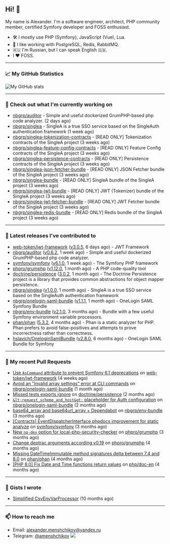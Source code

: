## Hi! 👋

My name is Alexander. I'm a software engineer, architect, PHP community member, certified Symfony developer and FOSS enthusiast.

* 🛠 I mostly use PHP (Symfony), JavaScript (Vue), Lua.
* 🧰 I like working with PostgreSQL, Redis, RabbitMQ.
* 🇷🇺 I'm Russian, but I can speak English 🇬🇧.
* I ♥ FOSS.

---

### 📈 My GitHub Statistics

![My GitHub stats](https://github-readme-stats.vercel.app/api?username=a-menshchikov&theme=calm&hide_title=true&include_all_commits=true&show_icons=true)

[comment]: &lt;> (![Top Langs]&#40;https://github-readme-stats.vercel.app/api/top-langs/?username=a-menshchikov&theme=calm&hide_title=true&layout=compact&count_private=true&include_all_commits=true&langs_count=6&#41;)

---

### 👷 Check out what I'm currently working on

- [nbgrp/auditor](https://github.com/nbgrp/auditor) - Simple and useful dockerized GrumPHP-based php code analyzer. (2 days ago)
- [nbgrp/singlea](https://github.com/nbgrp/singlea) - SingleA is a true SSO service based on the SingleAuth authentication framework (1 week ago)
- [nbgrp/singlea-tokenization-contracts](https://github.com/nbgrp/singlea-tokenization-contracts) - [READ ONLY] Tokenization contracts of the SingleA project (3 weeks ago)
- [nbgrp/singlea-feature-config-contracts](https://github.com/nbgrp/singlea-feature-config-contracts) - [READ ONLY] Feature Config contracts of the SingleA project (3 weeks ago)
- [nbgrp/singlea-persistence-contracts](https://github.com/nbgrp/singlea-persistence-contracts) - [READ ONLY] Persistence contracts of the SingleA project (3 weeks ago)
- [nbgrp/singlea-json-fetcher-bundle](https://github.com/nbgrp/singlea-json-fetcher-bundle) - [READ ONLY] JSON Fetcher bundle of the SingleA project (3 weeks ago)
- [nbgrp/singlea-bundle](https://github.com/nbgrp/singlea-bundle) - [READ ONLY] SingleA bundle of the SingleA project (3 weeks ago)
- [nbgrp/singlea-jwt-bundle](https://github.com/nbgrp/singlea-jwt-bundle) - [READ ONLY] JWT (Tokenizer) bundle of the SingleA project (3 weeks ago)
- [nbgrp/singlea-jwt-fetcher-bundle](https://github.com/nbgrp/singlea-jwt-fetcher-bundle) - [READ ONLY] JWT Fetcher bundle of the SingleA project (3 weeks ago)
- [nbgrp/singlea-redis-bundle](https://github.com/nbgrp/singlea-redis-bundle) - [READ ONLY] Redis bundle of the SingleA project (3 weeks ago)

---

### 🔭 Latest releases I've contributed to

- [web-token/jwt-framework](https://github.com/web-token/jwt-framework) ([v3.0.5](https://github.com/web-token/jwt-framework/releases/tag/v3.0.5), 6 days ago) - JWT Framework
- [nbgrp/auditor](https://github.com/nbgrp/auditor) ([v0.6.2](https://github.com/nbgrp/auditor/releases/tag/v0.6.2), 1 week ago) - Simple and useful dockerized GrumPHP-based php code analyzer.
- [symfony/symfony](https://github.com/symfony/symfony) ([v6.1.0](https://github.com/symfony/symfony/releases/tag/v6.1.0), 1 week ago) - The Symfony PHP framework
- [phpro/grumphp](https://github.com/phpro/grumphp) ([v1.12.0](https://github.com/phpro/grumphp/releases/tag/v1.12.0), 1 month ago) - A PHP code-quality tool
- [doctrine/persistence](https://github.com/doctrine/persistence) ([3.0.2](https://github.com/doctrine/persistence/releases/tag/3.0.2), 1 month ago) - The Doctrine Persistence project is a library that provides common abstractions for object mapper persistence.
- [nbgrp/singlea](https://github.com/nbgrp/singlea) ([v1.0.0](https://github.com/nbgrp/singlea/releases/tag/v1.0.0), 1 month ago) - SingleA is a true SSO service based on the SingleAuth authentication framework
- [nbgrp/onelogin-saml-bundle](https://github.com/nbgrp/onelogin-saml-bundle) ([v1.1.1](https://github.com/nbgrp/onelogin-saml-bundle/releases/tag/v1.1.1), 1 month ago) - OneLogin SAML Symfony Bundle
- [nbgrp/env-bundle](https://github.com/nbgrp/env-bundle) ([v2.1.0](https://github.com/nbgrp/env-bundle/releases/tag/v2.1.0), 3 months ago) - Bundle with a few useful Symfony environment variable processors.
- [phan/phan](https://github.com/phan/phan) ([5.3.2](https://github.com/phan/phan/releases/tag/5.3.2), 4 months ago) - Phan is a static analyzer for PHP. Phan prefers to avoid false-positives and attempts to prove incorrectness rather than correctness.
- [hslavich/OneloginSamlBundle](https://github.com/hslavich/OneloginSamlBundle) ([v2.8.0](https://github.com/hslavich/OneloginSamlBundle/releases/tag/v2.8.0), 6 months ago) - OneLogin SAML Bundle for Symfony

---

### 🔨 My recent Pull Requests

- [Use `AsCommand` attribute to prevent Symfony 6.1 deprecations](https://github.com/web-token/jwt-framework/pull/341) on [web-token/jwt-framework](https://github.com/web-token/jwt-framework) (4 weeks ago)
- [Avoid an &#34;Invalid array settings&#34; error at CLI commands](https://github.com/nbgrp/onelogin-saml-bundle/pull/11) on [nbgrp/onelogin-saml-bundle](https://github.com/nbgrp/onelogin-saml-bundle) (1 month ago)
- [Missed tests exports ignore](https://github.com/doctrine/persistence/pull/259) on [doctrine/persistence](https://github.com/doctrine/persistence) (2 months ago)
- [`&lt;request_scheme_and_host&gt;` placeholder for Auth configuration](https://github.com/nbgrp/onelogin-saml-bundle/pull/8) on [nbgrp/onelogin-saml-bundle](https://github.com/nbgrp/onelogin-saml-bundle) (2 months ago)
- [base64_array and base64url_array &#43; Dependabot](https://github.com/nbgrp/env-bundle/pull/2) on [nbgrp/env-bundle](https://github.com/nbgrp/env-bundle) (3 months ago)
- [[Contracts] EventDispatcherInterface phpdocs improvement for static analyze](https://github.com/symfony/symfony/pull/45381) on [symfony/symfony](https://github.com/symfony/symfony) (3 months ago)
- [New `no-dev` option for local-php-security-checker](https://github.com/phpro/grumphp/pull/984) on [phpro/grumphp](https://github.com/phpro/grumphp) (3 months ago)
- [Change deptrac arguments according v0.19](https://github.com/phpro/grumphp/pull/980) on [phpro/grumphp](https://github.com/phpro/grumphp) (4 months ago)
- [Missing DateTimeImmutable method signatures delta between 7.4 and 8.0](https://github.com/phan/phan/pull/4654) on [phan/phan](https://github.com/phan/phan) (4 months ago)
- [[PHP 8.0] Fix Date and Time functions return values](https://github.com/php/doc-en/pull/1358) on [php/doc-en](https://github.com/php/doc-en) (4 months ago)

---

### 📓 Gists I wrote

- [Simplified CsvEnvVarProcessor](https://gist.github.com/08650c7b76154eb00c18d093e5087f0b) (10 months ago)

---

### 📫 How to reach me

- Email: [alexander.menshchikov@yandex.ru](mailto:alexander.menshchikov@yandex.ru)
- Telegram: [@amenshchikov](https://t.me/amenshchikov)
![](https://hit.yhype.me/github/profile?user_id=2580489)